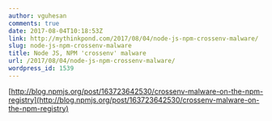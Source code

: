 ```yaml
---
author: vguhesan
comments: true
date: 2017-08-04T10:18:53Z
link: http://mythinkpond.com/2017/08/04/node-js-npm-crossenv-malware/
slug: node-js-npm-crossenv-malware
title: Node JS, NPM 'crossenv' malware 
url: /2017/08/04/node-js-npm-crossenv-malware/
wordpress_id: 1539
---
```


[http://blog.npmjs.org/post/163723642530/crossenv-malware-on-the-npm-registry](http://blog.npmjs.org/post/163723642530/crossenv-malware-on-the-npm-registry)
